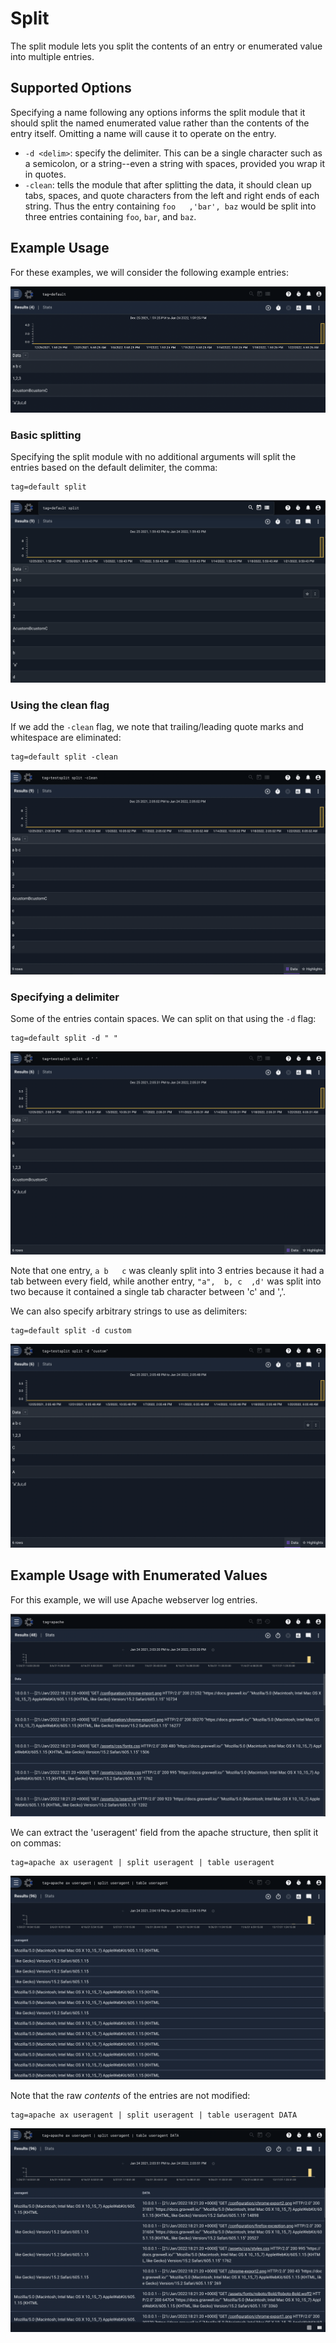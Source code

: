 # Split

The split module lets you split the contents of an entry or enumerated value into multiple entries.

## Supported Options

Specifying a name following any options informs the split module that it should split the named enumerated value rather than the contents of the entry itself. Omitting a name will cause it to operate on the entry.

* `-d <delim>`: specify the delimiter. This can be a single character such as a semicolon, or a string--even a string with spaces, provided you wrap it in quotes.
* `-clean`: tells the module that after splitting the data, it should clean up tabs, spaces, and quote characters from the left and right ends of each string. Thus the entry containing `foo   ,'bar', baz` would be split into three entries containing `foo`, `bar`, and `baz`.

## Example Usage

For these examples, we will consider the following example entries:

![](data.png)

### Basic splitting

Specifying the split module with no additional arguments will split the entries based on the default delimiter, the comma:

```
tag=default split
```

![](s1.png)

### Using the clean flag

If we add the `-clean` flag, we note that trailing/leading quote marks and whitespace are eliminated:

```
tag=default split -clean
```

![](s2.png)

### Specifying a delimiter

Some of the entries contain spaces. We can split on that using the `-d` flag:

```
tag=default split -d " "
```

![](s3.png)

Note that one entry, `a	b	c` was cleanly split into 3 entries because it had a tab between every field, while another entry, `"a",  b, c	,d'` was split into two because it contained a single tab character between 'c' and ','.

We can also specify arbitrary strings to use as delimiters:

```
tag=default split -d custom
```

![](s4.png)

## Example Usage with Enumerated Values

For this example, we will use Apache webserver log entries.

![](ev.png)

We can extract the 'useragent' field from the apache structure, then split it on commas:

```
tag=apache ax useragent | split useragent | table useragent
```

![](evdata.png)

Note that the raw *contents* of the entries are not modified:

```
tag=apache ax useragent | split useragent | table useragent DATA
```

![](evcontents.png)
